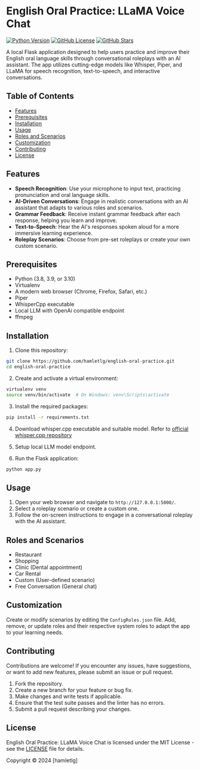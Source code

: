 # English Oral Practice: LLaMA Voice Chat

[![Python Version](https://img.shields.io/badge/python-3.8%20%7C%203.9%20%7C%203.10-blue)](https://www.python.org/)
[![GitHub License](https://img.shields.io/github/license/hamletlg/english-oral-practice)](LICENSE)
[![GitHub Stars](https://img.shields.io/github/stars/hamletlg/english-oral-practice?style=social)](https://github.com/yourusername/english-oral-practice)

A local Flask application designed to help users practice and improve their English oral language skills through conversational roleplays with an AI assistant. The app utilizes cutting-edge models like Whisper, Piper, and LLaMA for speech recognition, text-to-speech, and interactive conversations.

## Table of Contents

- [Features](#features)
- [Prerequisites](#prerequisites)
- [Installation](#installation)
- [Usage](#usage)
- [Roles and Scenarios](#roles-and-scenarios)
- [Customization](#customization)
- [Contributing](#contributing)
- [License](#license)

## Features

- **Speech Recognition**: Use your microphone to input text, practicing pronunciation and oral language skills.
- **AI-Driven Conversations**: Engage in realistic conversations with an AI assistant that adapts to various roles and scenarios.
- **Grammar Feedback**: Receive instant grammar feedback after each response, helping you learn and improve.
- **Text-to-Speech**: Hear the AI's responses spoken aloud for a more immersive learning experience.
- **Roleplay Scenarios**: Choose from pre-set roleplays or create your own custom scenario.

## Prerequisites

- Python (3.8, 3.9, or 3.10)
- Virtualenv
- A modern web browser (Chrome, Firefox, Safari, etc.)
- Piper
- WhisperCpp executable
- Local LLM with OpenAi compatible endpoint
- ffmpeg

## Installation

1. Clone this repository:

```bash
git clone https://github.com/hamletlg/english-oral-practice.git
cd english-oral-practice
```

2. Create and activate a virtual environment:

```bash
virtualenv venv
source venv/bin/activate  # On Windows: venv\Scripts\activate
```

3. Install the required packages:

```bash
pip install -r requirements.txt
```

4. Download whisper.cpp executable and suitable model. Refer to [official whisper.cpp repository](https://github.com/ggerganov/whisper.cpp)

5. Setup local LLM model endpoint.

6. Run the Flask application:

```bash
python app.py
```

## Usage

1. Open your web browser and navigate to `http://127.0.0.1:5000/`.
2. Select a roleplay scenario or create a custom one.
3. Follow the on-screen instructions to engage in a conversational roleplay with the AI assistant.

## Roles and Scenarios

- Restaurant
- Shopping
- Clinic (Dental appointment)
- Car Rental
- Custom (User-defined scenario)
- Free Conversation (General chat)

## Customization

Create or modify scenarios by editing the `ConfigRoles.json` file. Add, remove, or update roles and their respective system roles to adapt the app to your learning needs.

## Contributing

Contributions are welcome! If you encounter any issues, have suggestions, or want to add new features, please submit an issue or pull request.

1. Fork the repository.
2. Create a new branch for your feature or bug fix.
3. Make changes and write tests if applicable.
4. Ensure that the test suite passes and the linter has no errors.
5. Submit a pull request describing your changes.

## License

English Oral Practice: LLaMA Voice Chat is licensed under the MIT License - see the [LICENSE](LICENSE) file for details.

Copyright © 2024 [hamletlg]